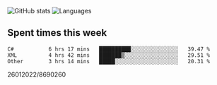 ![GitHub stats](https://github-readme-stats.vercel.app/api?username=emipa606&theme=github_dark&show_icons=true) 
![Languages](https://github-readme-stats.vercel.app/api/top-langs/?username=emipa606&theme=github_dark&layout=compact)

## Spent times this week
<!--START_SECTION:waka-->

```text
C#           6 hrs 17 mins   ██████████░░░░░░░░░░░░░░░   39.47 %
XML          4 hrs 42 mins   ███████▒░░░░░░░░░░░░░░░░░   29.51 %
Other        3 hrs 14 mins   █████░░░░░░░░░░░░░░░░░░░░   20.31 %
```

<!--END_SECTION:waka-->


26012022/8690260
